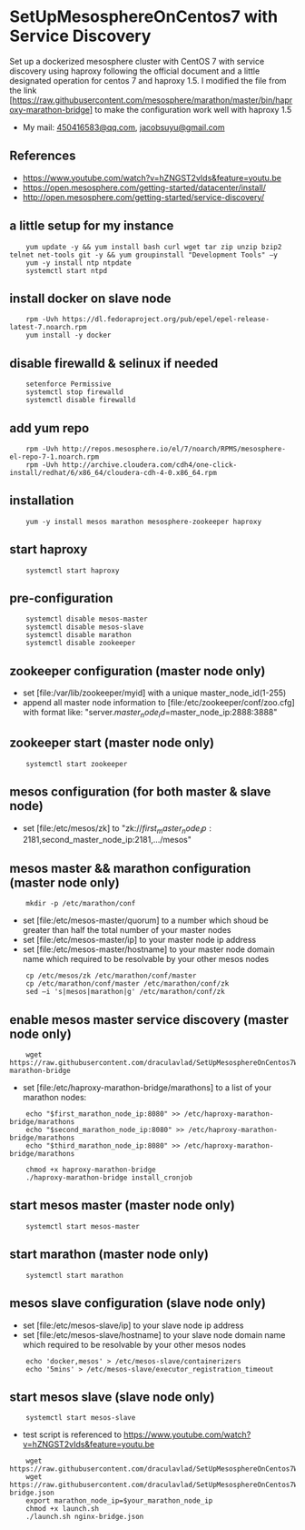 # SetUpMesosphereOnCentos7 with Service Discovery
Set up a dockerized mesosphere cluster with CentOS 7 with service discovery using haproxy following the official document and a little designated operation for centos 7 and haproxy 1.5. I modified the file from the link [https://raw.githubusercontent.com/mesosphere/marathon/master/bin/haproxy-marathon-bridge] to make the configuration work well with haproxy 1.5

* My mail: 450416583@qq.com, jacobsuyu@gmail.com

## References
* https://www.youtube.com/watch?v=hZNGST2vIds&feature=youtu.be
* https://open.mesosphere.com/getting-started/datacenter/install/
* http://open.mesosphere.com/getting-started/service-discovery/

## a little setup for my instance 
```shell
    yum update -y && yum install bash curl wget tar zip unzip bzip2 telnet net-tools git -y && yum groupinstall "Development Tools" –y
    yum -y install ntp ntpdate
    systemctl start ntpd
```

## install docker on slave node
```shell
    rpm -Uvh https://dl.fedoraproject.org/pub/epel/epel-release-latest-7.noarch.rpm
    yum install -y docker
```

## disable firewalld & selinux if needed
```shell
    setenforce Permissive
    systemctl stop firewalld
    systemctl disable firewalld
```

## add yum repo
```shell
    rpm -Uvh http://repos.mesosphere.io/el/7/noarch/RPMS/mesosphere-el-repo-7-1.noarch.rpm
    rpm -Uvh http://archive.cloudera.com/cdh4/one-click-install/redhat/6/x86_64/cloudera-cdh-4-0.x86_64.rpm
```

## installation 
```shell
    yum -y install mesos marathon mesosphere-zookeeper haproxy
```

## start haproxy
```shell
    systemctl start haproxy
```

## pre-configuration
```shell
    systemctl disable mesos-master
    systemctl disable mesos-slave
    systemctl disable marathon
    systemctl disable zookeeper
```

## zookeeper configuration (master node only)
- set [file:/var/lib/zookeeper/myid] with a unique master_node_id(1-255)
- append all master node information to [file:/etc/zookeeper/conf/zoo.cfg] with format like: "server.$master_node_id=$master_node_ip:2888:3888"

## zookeeper start (master node only)
```shell
    systemctl start zookeeper
```

## mesos configuration (for both master & slave node)
- set [file:/etc/mesos/zk] to  "zk://$first_master_node_ip:2181,$second_master_node_ip:2181,.../mesos" 

## mesos master && marathon configuration (master node only)
```shell
    mkdir -p /etc/marathon/conf
```
- set [file:/etc/mesos-master/quorum] to a number which shoud be greater than half the total number of your master nodes 
- set [file:/etc/mesos-master/ip] to your master node ip address
- set [file:/etc/mesos-master/hostname] to your master node domain name which required to be resolvable by your other mesos nodes
```shell
    cp /etc/mesos/zk /etc/marathon/conf/master
    cp /etc/marathon/conf/master /etc/marathon/conf/zk
    sed –i 's|mesos|marathon|g' /etc/marathon/conf/zk
```
## enable mesos master service discovery (master node only)
```shell
    wget https://raw.githubusercontent.com/draculavlad/SetUpMesosphereOnCentos7WithServiceDiscovery/master/haproxy-marathon-bridge
```
- set [file:/etc/haproxy-marathon-bridge/marathons] to a list of your marathon nodes:
```shell
    echo "$first_marathon_node_ip:8080" >> /etc/haproxy-marathon-bridge/marathons
    echo "$second_marathon_node_ip:8080" >> /etc/haproxy-marathon-bridge/marathons
    echo "$third_marathon_node_ip:8080" >> /etc/haproxy-marathon-bridge/marathons
```
```shell
    chmod +x haproxy-marathon-bridge
    ./haproxy-marathon-bridge install_cronjob
```
## start mesos master (master node only)
```shell
    systemctl start mesos-master
```
## start marathon (master node only)
```shell
    systemctl start marathon
```
## mesos slave configuration (slave node only)
- set [file:/etc/mesos-slave/ip] to your slave node ip address
- set [file:/etc/mesos-slave/hostname] to your slave node domain name which required to be resolvable by your other mesos nodes
```shell
    echo 'docker,mesos' > /etc/mesos-slave/containerizers
    echo '5mins' > /etc/mesos-slave/executor_registration_timeout
```
## start mesos slave (slave node only)
```shell
    systemctl start mesos-slave
```
- test script is referenced to https://www.youtube.com/watch?v=hZNGST2vIds&feature=youtu.be
```shell
    wget https://raw.githubusercontent.com/draculavlad/SetUpMesosphereOnCentos7WithServiceDiscovery/master/launch.sh
    wget https://raw.githubusercontent.com/draculavlad/SetUpMesosphereOnCentos7WithServiceDiscovery/master/nginx-bridge.json
    export marathon_node_ip=$your_marathon_node_ip
    chmod +x launch.sh
    ./launch.sh nginx-bridge.json
```
